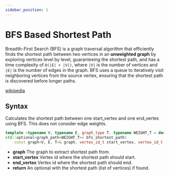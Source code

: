 ```yaml
---
sidebar_position: 1
---
```


# BFS Based Shortest Path
Breadth-First Search (BFS) is a graph traversal algorithm that efficiently finds the shortest
path between two vertices in an **unweighted graph** by exploring vertices level by level,
guaranteeing the shortest path, and has a time complexity of `O(|E| + |V|)`,
where `|V|` is the number of vertices and `|E|` is the number of edges in the graph.
BFS uses a queue to iteratively visit neighboring vertices from the source
vertex, ensuring that the shortest path is discovered before longer paths.

[wikipedia](https://en.wikipedia.org/wiki/Breadth-first_search)

## Syntax

Calculates the shortest path between one start_vertex and one
end_vertex using BFS. This does not consider edge weights.

```cpp
template <typename V, typename E, graph_type T, typename WEIGHT_T = decltype(get_weight(std::declval<E>()))>
std::optional<graph_path<WEIGHT_T>> bfs_shortest_path(
    const graph<V, E, T>& graph, vertex_id_t start_vertex, vertex_id_t end_vertex);
```

- **graph** The graph to extract shortest path from.
- **start_vertex** Vertex id where the shortest path should start.
- **end_vertex** Vertex id where the shortest path should end.
- **return** An optional with the shortest path (list of vertices) if found.
